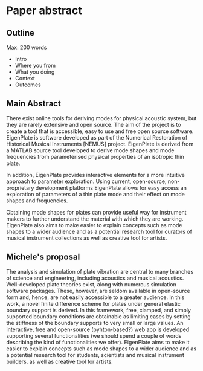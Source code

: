 # Paper abstract

## Outline

Max: 200 words

- Intro
- Where you from
- What you doing
- Context
- Outcomes

## Main Abstract

  There exist online tools for deriving modes for physical acoustic system, but
they are rarely extensive and open source. The aim of the project is to create a
tool that is accessible, easy to use and free open source software. EigenPlate
is software developed as part of the Numerical Restoration of Historical Musical
Instruments [NEMUS] project. EigenPlate is derived from a MATLAB source tool
developed to derive mode shapes and mode frequencies from parameterised physical
properties of an isotropic thin plate.

  In addition, EigenPlate provides interactive elements for a more intuitive
approach to parameter exploration. Using current, open-source, non-proprietary
development platforms EigenPlate allows for easy access an exploration of
parameters of a thin plate mode and their effect on mode shapes and frequencies.

  Obtaining mode shapes for plates can provide useful way for instrument makers
to further understand the material with which they are working. EigenPlate also
aims to make easier to explain concepts such as mode shapes to a wider audience
and as a potential research tool for curators of musical instrument collections
as well as creative tool for artists.

## Michele's proposal

The analysis and simulation of plate vibration are central to many branches of science and engineering,
including acoustics and musical acoustics. Well-developed plate theories exist, along with 
numerous simulation software packages. These, however, are seldom available in open-source form and, hence, 
are not easily accessible to a greater audience. In this work, a novel finite difference scheme
for plates under general elastic boundary support is derived. In this framework, free, clamped, and simply supported 
boundary conditions are obtainable as limiting cases by setting the stiffness of the boundary 
supports to very small or large values. An interactive, free and open-source (pyhton-based?) web app is developed 
supporting several functionalities (we should spend a couple of words describing the kind of functionalities we offer). 
EigenPlate aims to make it easier to explain concepts such as mode shapes to a wider audience
and as a potential research tool for students, scientists and musical instrument builders, as well as creative tool for artists.
